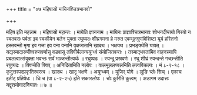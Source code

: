 +++
title = "०७ महिषासो मायिनश्चित्रभानवो"

+++

महिष इति महन्नाम । महिषासो महान्तः । मायेति ज्ञाननाम । मायिनः प्राज्ञाश्चित्रभानवः शोभनदीप्तयो गिरयो न स्वतवसः पर्वता इव स्वकीयेन बलेन युक्ता रघुष्यदः शीघ्रगमना हे मरुत एवम्भूतगुणविशिष्टा यूयं हस्तिनो हस्तवन्तो मृगा इव गजा इव वना वनानि वृक्षजातानि खादथ । भक्षयथ । प्रभङ्क्थेति यावत् । यद्यस्मादारुणीष्वरुणवर्णासु वडवासु तविषीर्बलान्ययुग्ध्वं संयोजितवन्तः । तस्माद्भवतामिव वाहनस्यापि प्रबलत्वात्संयुक्ता भवन्तः सर्वं भञ्जन्तीत्यर्थः ॥ रघुष्यदः । स्यन्दू प्रस्रवणे । रघु शीघ्रं स्यन्दन्ते गच्छन्तीति रघुष्यदः । क्विप्चेति क्विप् । अनिदितामिति नलोपः । वालमूललघ्वलमिति लत्वविकल्पः । मं ८-२-१८ । कृदुत्तरपदप्रकृतिस्वरत्व । खादथ । खादृ भक्षणे । अयुग्ध्वम् । युजिर् योगे । लुङि च्लेः सिच् । एकाच इतीट् प्रतिषेधः । धि च (पा ८-२-२५) इति सकारलोपः । चोः कुरिति कुत्वम् । अडागम उदात्तः यद्वृत्तयोगादनिघातः ॥ ७ ॥